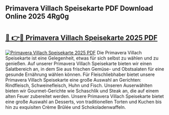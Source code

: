 ## Primavera Villach Speisekarte PDF Download Online 2025 4Rg0g

# <h2><a href="http://gc8kcpe.nevu.top/?p=Primavera+Villach+Speisekarte">🔗 👉🔴 Primavera Villach Speisekarte 2025 PDF</a></h2>

[![Primavera Villach Speisekarte 2025 PDF](https://i.imgur.com/dBaPXMq.png)](http://gc8kcpe.nevu.top/?p=Primavera+Villach+Speisekarte)
Die Primavera Villach Speisekarte ist eine Gelegenheit, etwas für sich selbst zu wählen und zu genießen. Auf unserer Primavera Villach Speisekarte bieten wir einen Salatbereich an, in dem Sie aus frischen Gemüse- und Obstsalaten für eine gesunde Ernährung wählen können. Für Fleischliebhaber bietet unsere Primavera Villach Speisekarte eine große Auswahl an Gerichten: Rindfleisch, Schweinefleisch, Huhn und Fisch. Unseren Auserwählten bieten wir Gourmet-Gerichte wie Schaschlik und Steak an, die auf einem alten Feuer zubereitet werden. Unsere Primavera Villach Speisekarte bietet eine große Auswahl an Desserts, von traditionellen Torten und Kuchen bis hin zu exquisiten Crème Brûlée und Schokoladenwaffeln.
